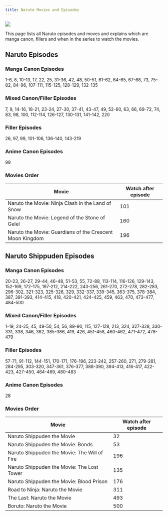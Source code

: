 ```yaml
---
title: Naruto Movies and Episodes
---
```


![](/assets/images/naruto_by_xong_1943x971.jpg)

This page lists all Naruto episodes and moves and explains which are manga canon, fillers and when in the series to watch the movies.

## Naruto Episodes

### Manga Canon Episodes

1-6, 8, 10-13, 17, 22, 25, 31-36, 42, 48, 50-51, 61-62, 64-65, 67-68, 73, 75-82, 84-96, 107-111, 115-125, 128-129, 132-135

### Mixed Canon/Filler Episodes

7, 9, 14-16, 18-21, 23-24, 27-30, 37-41, 43-47, 49, 52-60, 63, 66, 69-72, 74, 83, 98, 100, 112-114, 126-127, 130-131, 141-142, 220

### Filler Episodes

26, 97, 99, 101-106, 136-140, 143-219

### Anime Canon Episodes

99

### Movies Order

| Movie                                                    | Watch after episode |
| -------------------------------------------------------- | ------------------- |
| Naruto the Movie: Ninja Clash in the Land of Snow        | 101                 |
| Naruto the Movie: Legend of the Stone of Gelel           | 160                 |
| Naruto the Movie: Guardians of the Crescent Moon Kingdom | 196                 |

## Naruto Shippuden Episodes

### Manga Canon Episodes

20-23, 26-27, 29-44, 46-48, 51-53, 55, 72-88, 113-114, 116-126, 129-143, 152-169, 172-175, 197-212, 214-222, 243-256, 261-270, 272-278, 282-283, 296-302, 321-323, 325-326, 329, 332-337, 339-345, 363-375, 378-384, 387, 391-393, 414-415, 418, 420-421, 424-425, 459, 463, 470, 473-477, 484-500

### Mixed Canon/Filler Episodes

1-19, 24-25, 45, 49-50, 54, 56, 89-90, 115, 127-128, 213, 324, 327-328, 330-331, 338, 346, 362, 385-386, 419, 426, 451-458, 460-462, 471-472, 478-479

### Filler Episodes

57-71, 91-112, 144-151, 170-171, 176-196, 223-242, 257-260, 271, 279-281, 284-295, 303-320, 347-361, 376-377, 388-390, 394-413, 416-417, 422-423, 427-450, 464-469, 480-483

### Anime Canon Episodes

28

### Movies Order

| Movie                                        | Watch after episode |
| -------------------------------------------- | ------------------- |
| Naruto Shippuden the Movie                   | 32                  |
| Naruto Shippuden the Movie: Bonds            | 53                  |
| Naruto Shippuden the Movie: The Will of Fire | 196                 |
| Naruto Shippuden the Movie: The Lost Tower   | 135                 |
| Naruto Shippuden the Movie: Blood Prison     | 176                 |
| Road to Ninja: Naruto the Movie              | 311                 |
| The Last: Naruto the Movie                   | 493                 |
| Boruto: Naruto the Movie                     | 500                 |